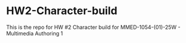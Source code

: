 # HW2-Character-build

This is the repo for HW #2 Character build for MMED-1054-(01)-25W - Multimedia Authoring 1
